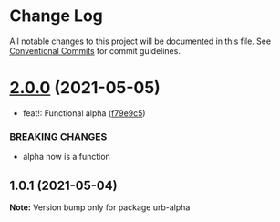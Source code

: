 # Change Log

All notable changes to this project will be documented in this file.
See [Conventional Commits](https://conventionalcommits.org) for commit guidelines.

# [2.0.0](https://github.com/ktutnik/test-publish-lerna/compare/urb-alpha@1.0.1...urb-alpha@2.0.0) (2021-05-05)


* feat!: Functional alpha ([f79e9c5](https://github.com/ktutnik/test-publish-lerna/commit/f79e9c54ac8342b52eb608a4e8a2fe8544419407))


### BREAKING CHANGES

* alpha now is a function





## 1.0.1 (2021-05-04)

**Note:** Version bump only for package urb-alpha
